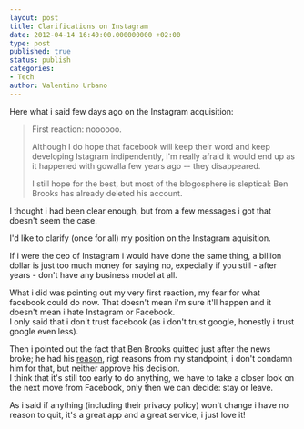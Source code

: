 ```yaml
---
layout: post
title: Clarifications on Instagram
date: 2012-04-14 16:40:00.000000000 +02:00
type: post
published: true
status: publish
categories:
- Tech
author: Valentino Urbano 
---
```


Here what i said few days ago on the Instagram acquisition:

> First reaction: noooooo.
> 
> Although I do hope that facebook will keep their word and keep developing Istagram indipendently, i'm really afraid it would end up as it happened with gowalla few years ago -- they disappeared.
> 
> I still hope for the best, but most of the blogosphere is sleptical: Ben Brooks has already deleted his account.
> 

I thought i had been clear enough, but from a few messages i got that doesn't seem the case.

I'd like to clarify (once for all) my position on the Instagram aquisition.

If i were the ceo of Instagram i would have done the same thing, a billion dollar is just too much money for saying no, expecially if you still - after years - don't have any business model at all.

What i did was pointing out my very first reaction, my fear for what facebook could do now. That doesn't mean i'm sure it'll happen and it doesn't mean i hate Instagram or Facebook.  
I only said that i don't trust facebook (as i don't trust google, honestly i trust google even less).

Then i pointed out the fact that Ben Brooks quitted just after the news broke; he had his [reason][0], rigt reasons from my standpoint, i don't condamn him for that, but neither approve his decision.  
I think that it's still too early to do anything, we have to take a closer look on the next move from Facebook, only then we can decide: stay or leave.

As i said if anything (including their privacy policy) won't change i have no reason to quit, it's a great app and a great service, i just love it!


[0]: http://morrick.me/archives/5411
